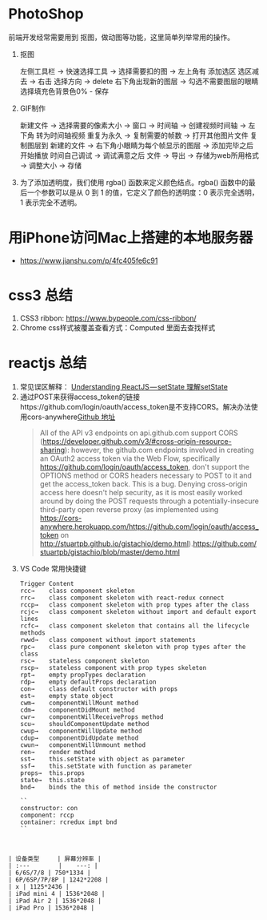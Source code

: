 # PhotoShop 
前端开发经常需要用到 抠图，做动图等功能，这里简单列举常用的操作。
1. 抠图

    左侧工具栏 ->  快速选择工具 -> 选择需要扣的图 -> 左上角有 添加选区 选区减去 -> 右击 选择方向 -> delete  右下角出现新的图层 -> 勾选不需要图层的眼睛 选择填充色背景色0% - 保存
2. GIF制作
    
    新建文件 -> 选择需要的像素大小 -> 窗口 -> 时间轴 -> 创建视频时间轴 -> 左下角 转为时间轴视频 重复为永久 -> 复制需要的帧数 -> 打开其他图片文件 复制图层到 新建的文件 -> 右下角小眼睛为每个帧显示的图层 -> 添加完毕之后 开始播放 时间自己调试 -> 调试满意之后 文件 -> 导出 -> 存储为web所用格式 -> 调整大小 ->  存储

3. 为了添加透明度，我们使用 rgba() 函数来定义颜色结点。rgba() 函数中的最后一个参数可以是从 0 到 1 的值，它定义了颜色的透明度：0 表示完全透明，1 表示完全不透明。

# 用iPhone访问Mac上搭建的本地服务器
* https://www.jianshu.com/p/4fc405fe6c91  

# css3 总结
1. CSS3 ribbon: https://www.bypeople.com/css-ribbon/
2. Chrome css样式被覆盖查看方式：Computed 里面去查找样式

# reactjs 总结
1. 常见误区解释： [Understanding ReactJS — setState 理解setState](https://medium.com/@baphemot/understanding-reactjs-setstate-a4640451865b)
2. 通过POST来获得access_token的链接https://github.com/login/oauth/access_token是不支持CORS。解决办法使用cors-anywhere[Github 地址](https://github.com/Rob--W/cors-anywhere/)
    >All of the API v3 endpoints on api.github.com support CORS (https://developer.github.com/v3/#cross-origin-resource-sharing): however, the github.com endpoints involved in creating an OAuth2 access token via the Web Flow, specifically https://github.com/login/oauth/access_token, don't support the OPTIONS method or CORS headers necessary to POST to it and get the access_token back.
    >This is a bug. Denying cross-origin access here doesn't help security, as it is most easily worked around by doing the POST requests through a potentially-insecure third-party open reverse proxy (as implemented using https://cors-anywhere.herokuapp.com/https://github.com/login/oauth/access_token on http://stuartpb.github.io/gistachio/demo.html).https://github.com/stuartpb/gistachio/blob/master/demo.html
3. VS Code 常用快捷键
    ```
    Trigger	Content
    rcc→	class component skeleton
    rrc→	class component skeleton with react-redux connect
    rccp→	class component skeleton with prop types after the class
    rcjc→	class component skeleton without import and default export lines
    rcfc→	class component skeleton that contains all the lifecycle methods
    rwwd→	class component without import statements
    rpc→	class pure component skeleton with prop types after the class
    rsc→	stateless component skeleton
    rscp→	stateless component with prop types skeleton
    rpt→	empty propTypes declaration
    rdp→	empty defaultProps declaration
    con→	class default constructor with props
    est→	empty state object
    cwm→	componentWillMount method
    cdm→	componentDidMount method
    cwr→	componentWillReceiveProps method
    scu→	shouldComponentUpdate method
    cwup→	componentWillUpdate method
    cdup→	componentDidUpdate method
    cwun→	componentWillUnmount method
    ren→	render method
    sst→	this.setState with object as parameter
    ssf→	this.setState with function as parameter
    props→	this.props
    state→	this.state
    bnd→	binds the this of method inside the constructor

    ``
    constructor: con
    component: rccp
    container: rcredux impt bnd
    ``
```    


| 设备类型     | 屏幕分辨率 |
| :---        |    ---: |
| 6/6S/7/8 | 750*1334 |
| 6P/6SP/7P/8P | 1242*2208 |
| x | 1125*2436 |
| iPad mini 4 | 1536*2048 |
| iPad Air 2 | 1536*2048 |
| iPad Pro | 1536*2048 |
